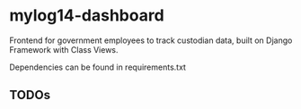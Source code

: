 # mylog14-dashboard

Frontend for government employees to track custodian data, built on Django Framework with Class Views.

Dependencies can be found in requirements.txt

## TODOs


